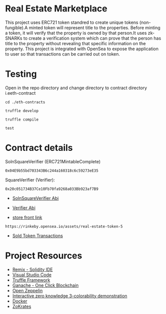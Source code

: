 # Real Estate Marketplace
This project uses ERC721 token standred to create unique tokens (non-fungible).A minted token will represent title to the properties. Before minting a token, it will verify that the property is owned by that person.It uses zk-SNARKs to create a verification system which can prove that the person has title to the property without revealing that specific information on the property. This project is integrated with OpenSea to expose the application to user so that transactions can be carried out on token.



# Testing
Open in the repo directory and change directory to contract directory i.eeth-contract

```
cd ./eth-contracts

truffle develop

truffle compile
```
```
test
```
# Contract details

SolnSquareVerifier (ERC721MintableComplete) 
```
0x04E9b55bd703343B6c244a160318c6c59273eE35
```

SquareVerifier (Verifier): 
```
0x20c051734B37Ce10Fb70fa9268a033Bb923af7B9
```

* [SolnSquareVerifier Abi](https://raw.githubusercontent.com/SID-FROSTY/Blockchain-Capstone/master/eth-contracts/solnSquareVerifierAbi.json)

* [Verifier Abi](https://raw.githubusercontent.com/SID-FROSTY/Blockchain-Capstone/master/eth-contracts/verifierAbi.json)

* [store front link](https://rinkeby.opensea.io/assets/real-estate-token-5)
```
https://rinkeby.opensea.io/assets/real-estate-token-5

```
* [Sold Token Transactions](https://rinkeby.opensea.io/assets/0x04e9b55bd703343b6c244a160318c6c59273ee35/9)

# Project Resources

* [Remix - Solidity IDE](https://remix.ethereum.org/)
* [Visual Studio Code](https://code.visualstudio.com/)
* [Truffle Framework](https://truffleframework.com/)
* [Ganache - One Click Blockchain](https://truffleframework.com/ganache)
* [Open Zeppelin ](https://openzeppelin.org/)
* [Interactive zero knowledge 3-colorability demonstration](http://web.mit.edu/~ezyang/Public/graph/svg.html)
* [Docker](https://docs.docker.com/install/)
* [ZoKrates](https://github.com/Zokrates/ZoKrates)
